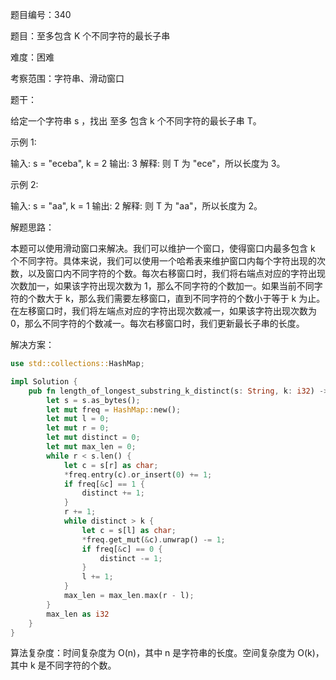 题目编号：340

题目：至多包含 K 个不同字符的最长子串

难度：困难

考察范围：字符串、滑动窗口

题干：

给定一个字符串 s ，找出 至多 包含 k 个不同字符的最长子串 T。

示例 1:

输入: s = "eceba", k = 2
输出: 3
解释: 则 T 为 "ece"，所以长度为 3。

示例 2:

输入: s = "aa", k = 1
输出: 2
解释: 则 T 为 "aa"，所以长度为 2。

解题思路：

本题可以使用滑动窗口来解决。我们可以维护一个窗口，使得窗口内最多包含 k 个不同字符。具体来说，我们可以使用一个哈希表来维护窗口内每个字符出现的次数，以及窗口内不同字符的个数。每次右移窗口时，我们将右端点对应的字符出现次数加一，如果该字符出现次数为 1，那么不同字符的个数加一。如果当前不同字符的个数大于 k，那么我们需要左移窗口，直到不同字符的个数小于等于 k 为止。在左移窗口时，我们将左端点对应的字符出现次数减一，如果该字符出现次数为 0，那么不同字符的个数减一。每次右移窗口时，我们更新最长子串的长度。

解决方案：

```rust
use std::collections::HashMap;

impl Solution {
    pub fn length_of_longest_substring_k_distinct(s: String, k: i32) -> i32 {
        let s = s.as_bytes();
        let mut freq = HashMap::new();
        let mut l = 0;
        let mut r = 0;
        let mut distinct = 0;
        let mut max_len = 0;
        while r < s.len() {
            let c = s[r] as char;
            *freq.entry(c).or_insert(0) += 1;
            if freq[&c] == 1 {
                distinct += 1;
            }
            r += 1;
            while distinct > k {
                let c = s[l] as char;
                *freq.get_mut(&c).unwrap() -= 1;
                if freq[&c] == 0 {
                    distinct -= 1;
                }
                l += 1;
            }
            max_len = max_len.max(r - l);
        }
        max_len as i32
    }
}
```

算法复杂度：时间复杂度为 O(n)，其中 n 是字符串的长度。空间复杂度为 O(k)，其中 k 是不同字符的个数。